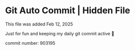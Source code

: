 # Git Auto Commit | Hidden File

This file was added Feb 12, 2025

Just for fun and keeping my daily git commit active 🤪

commit number: 903195
